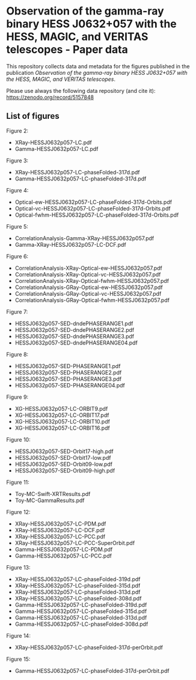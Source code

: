 # Observation of the gamma-ray binary HESS J0632+057 with the HESS, MAGIC, and VERITAS telescopes - Paper data

This repository collects data and metadata for the figures published in the publication *Observation of the gamma-ray binary HESS J0632+057 with the HESS, MAGIC, and VERITAS telescopes*.

Please use always the following data repository (and cite it): https://zenodo.org/record/5157848

## List of figures

Figure 2:
- XRay-HESSJ0632p057-LC.pdf
- Gamma-HESSJ0632p057-LC.pdf

Figure 3:
- XRay-HESSJ0632p057-LC-phaseFolded-317d.pdf
- Gamma-HESSJ0632p057-LC-phaseFolded-317d.pdf

Figure 4:
- Optical-ew-HESSJ0632p057-LC-phaseFolded-317d-Orbits.pdf
- Optical-vc-HESSJ0632p057-LC-phaseFolded-317d-Orbits.pdf
- Optical-fwhm-HESSJ0632p057-LC-phaseFolded-317d-Orbits.pdf

Figure 5:
- CorrelationAnalysis-Gamma-XRay-HESSJ0632p057.pdf
- Gamma-XRay-HESSJ0632p057-LC-DCF.pdf

Figure 6:
- CorrelationAnalysis-XRay-Optical-ew-HESSJ0632p057.pdf
- CorrelationAnalysis-XRay-Optical-vc-HESSJ0632p057.pdf
- CorrelationAnalysis-XRay-Optical-fwhm-HESSJ0632p057.pdf
- CorrelationAnalysis-GRay-Optical-ew-HESSJ0632p057.pdf
- CorrelationAnalysis-GRay-Optical-vc-HESSJ0632p057.pdf
- CorrelationAnalysis-GRay-Optical-fwhm-HESSJ0632p057.pdf

Figure 7:
- HESSJ0632p057-SED-dndePHASERANGE1.pdf
- HESSJ0632p057-SED-dndePHASERANGE2.pdf
- HESSJ0632p057-SED-dndePHASERANGE3.pdf
- HESSJ0632p057-SED-dndePHASERANGE04.pdf

Figure 8:
- HESSJ0632p057-SED-PHASERANGE1.pdf
- HESSJ0632p057-SED-PHASERANGE2.pdf
- HESSJ0632p057-SED-PHASERANGE3.pdf
- HESSJ0632p057-SED-PHASERANGE04.pdf

Figure 9:
- XG-HESSJ0632p057-LC-ORBIT9.pdf
- XG-HESSJ0632p057-LC-ORBIT17.pdf
- XG-HESSJ0632p057-LC-ORBIT10.pdf
- XG-HESSJ0632p057-LC-ORBIT16.pdf

Figure 10:
- HESSJ0632p057-SED-Orbit17-high.pdf
- HESSJ0632p057-SED-Orbit17-low.pdf
- HESSJ0632p057-SED-Orbit09-low.pdf
- HESSJ0632p057-SED-Orbit09-high.pdf

Figure 11:
- Toy-MC-Swift-XRTResults.pdf
- Toy-MC-GammaResults.pdf

Figure 12:
- XRay-HESSJ0632p057-LC-PDM.pdf
- XRay-HESSJ0632p057-LC-DCF.pdf
- XRay-HESSJ0632p057-LC-PCC.pdf
- XRay-HESSJ0632p057-LC-PCC-SuperOrbit.pdf
- Gamma-HESSJ0632p057-LC-PDM.pdf
- Gamma-HESSJ0632p057-LC-PCC.pdf

Figure 13:
- XRay-HESSJ0632p057-LC-phaseFolded-319d.pdf
- XRay-HESSJ0632p057-LC-phaseFolded-315d.pdf
- XRay-HESSJ0632p057-LC-phaseFolded-313d.pdf
- XRay-HESSJ0632p057-LC-phaseFolded-308d.pdf
- Gamma-HESSJ0632p057-LC-phaseFolded-319d.pdf
- Gamma-HESSJ0632p057-LC-phaseFolded-315d.pdf
- Gamma-HESSJ0632p057-LC-phaseFolded-313d.pdf
- Gamma-HESSJ0632p057-LC-phaseFolded-308d.pdf

Figure 14:
- XRay-HESSJ0632p057-LC-phaseFolded-317d-perOrbit.pdf

Figure 15:
- Gamma-HESSJ0632p057-LC-phaseFolded-317d-perOrbit.pdf

